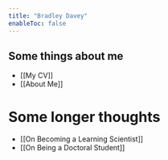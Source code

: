 ```yaml
---
title: "Bradley Davey"
enableToc: false
---
```




<h2> Some things about me</h2>

- [[My CV]]
- [[About Me]]

#  Some longer thoughts
- [[On Becoming a Learning Scientist]]
- [[On Being a Doctoral Student]]


